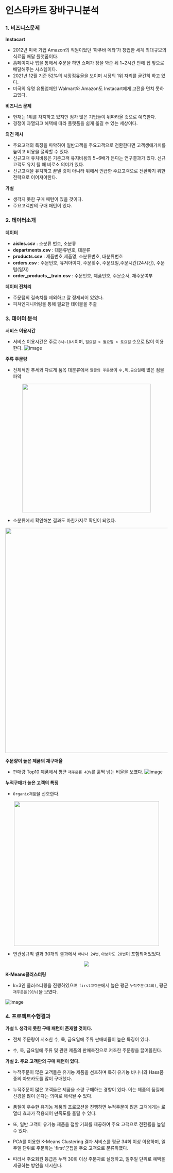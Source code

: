 # 인스타카트 장바구니분석

### 1. 비즈니스문제
**Instacart**
- 2012년 미국 기업 Amazon의 직원이었던 ‘아푸바 메타’가 창업한 세계 최대규모의 식료품 배달 플랫폼이다.
- 홈페이지나 앱을 통해서 주문을 하면 쇼퍼가 장을 봐준 뒤 1~2시간 안에 집 앞으로 배달해주는 시스템이다.
- 2021년 12월 기준 52%의 시장점유율을 보이며 시장의 1위 자리를 굳건히 하고 있다. 
- 미국의 유명 유통업체인 Walmart와 Amazon도 Instacart에게 고전을 면치 못하고있다.

**비즈니스 문제**
- 현재는 1위를 차지하고 있지만 점차 많은 기업들이 뒤따라올 것으로 예측한다.
- 경쟁이 과열되고 혜택에 따라 플랫폼을 쉽게 옮길 수 있는 세상이다.

**의견 제시**
- 주요고객의 특징을 파악하여 일반고객을 주요고객으로 전환한다면 고객생애가치를 높이고 비용을 절약할 수 있다.
- 신규고객 유치비용은 기존고객 유지비용의 5~6배가 든다는 연구결과가 있다. 신규고객도 유지 될 때 비로소 의미가 있다.
- 신규고객을 유치하고 끝낼 것이 아니라 위에서 언급한 주요고객으로 전환하기 위한 전략으로 이어져야한다.

**가설**
- 생각지 못한 구매 패턴이 있을 것이다.
- 주요고객만의 구매 패턴이 있다.

### 2. 데이터소개

**데이터**
- **aisles.csv** : 소분류 번호, 소분류
- **departments.csv** : 대분류번호, 대분류
- **products.csv** : 제품번호,제품명, 소분류번호, 대분류번호
- **orders.csv** : 주문번호, 유저아이디, 주문횟수, 주문요일,주문시간(24시간), 주문텀(일자)
- **order_products__train.csv** : 주문번호, 제품번호, 주문순서, 재주문여부

**데이터 전처리**
- 주문텀의 결측치를 제외하고 잘 정제되어 있었다.
- 피쳐엔지니어링을 통해 필요한 테이블을 추출

### 3. 데이터 분석

**서비스 이용시간**
- 서비스 이용시간은 주로 `8시~18시`이며, `일요일 > 월요일 > 토요일` 순으로 많이 이용한다.
![image](https://user-images.githubusercontent.com/110000734/225183633-ed219de3-d950-4a49-b251-e85792dd3a2d.png)

**주류 주문량**
- 전체적인 추세와 다르게 품목 대분류에서 `알콜의 주문량`이 `수,목,금요일`에 많은 점을 파악
<p align="center">
<img src="https://user-images.githubusercontent.com/110000734/225184039-4a817160-0c54-41bd-8ba8-81e052c44ffa.png" width="400">
</p>

- 소분류에서 확인해본 결과도 마찬가지로 확인이 되었다.
<p align="center">
<img src="https://user-images.githubusercontent.com/110000734/225184750-1b6a3f69-0620-422e-86d5-960d413064d3.png" width="700">
</p>

**주문량이 높은 제품의 재구매율**
- 판매량 Top10 제품에서 평균 `재주문률 43%`를 훌쩍 넘는 비율을 보였다.
![image](https://user-images.githubusercontent.com/110000734/225187891-c8982743-dabc-4c48-8076-55b52b82b526.png)

**누적구매가 높은 고객의 특징**
- `Organic제품`을 선호한다.
<p align = center>
<img src="https://user-images.githubusercontent.com/110000734/225188336-28cd48bb-6eb1-481d-85a5-261cd88a7d9a.png" width="450">
</p>

- 연관성규칙 결과 30개의 결과에서 `바나나 24번`, `아보카도 20번`이 포함되어있었다.
<p align = center>
<img src="https://user-images.githubusercontent.com/110000734/225188669-c6067abb-a380-41c5-b828-2f0c76f00677.png">
</p>

**K-Means클러스터링**
- k=3인 클러스터링을 진행하였으며 `first고객군`에서 높은 평균 `누적주문(34회)`, 평균 `재주문율(91%)`을 보였다.

![image](https://user-images.githubusercontent.com/110000734/225189827-4fc28413-4066-4e5e-a474-ad3f4b51e2e0.png)

### 4. 프로젝트수행결과
**가설 1. 생각지 못한 구매 패턴이 존재할 것이다.**
- 전체 주문량이 저조한 수, 목, 금요일에 주류 판매비율이 높은 특징이 있다.

- 수, 목, 금요일에 주류 및 관련 제품의 판매촉진으로 저조한 주문량을 끌어올린다.

**가설 2. 주요 고객만의 구매 패턴이 있다.**
- 누적주문이 많은 고객들은 유기농 제품을 선호하며 특히 유기농 바나나와 Hass품종의 아보카도를 많이 구매했다.

- 누적주문이 많은 고객들은 제품을 소량 구매하는 경향이 있다. 이는 제품의 품질에 신경을 많이 쓴다는 의미로 해석될 수 있다.

- 품질이 우수한 유기농 제품의 프로모션을 진행하면 누적주문이 많은 고객에게는 로열티 효과가 적용되어 만족도를 올릴 수 있다.

- 또, 일반 고객이 유기농 제품을 접할 기회를 제공하여 주요 고객으로 전환률을 높일 수 있다.

- PCA를 이용한 K-Means Clustering 결과 서비스를 평균 34회 이상 이용하며, 일주일 단위로 주문하는 'first'군집을 주요 고객으로 분류하였다. 

- 따라서 주요회원 등급은 누적 30회 이상 주문자로 설정하고, 일주일 단위로 혜택을 제공하는 방안을 제시한다.
